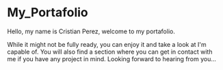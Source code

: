 # My_Portafolio
Hello, my name is Cristian Perez,  welcome to my portafolio.

While it might not be fully ready, you can enjoy it
and take a look at I'm capable of. You will also find a section where you can get in contact with me if you have any project in mind. 
Looking forward to hearing from you...
